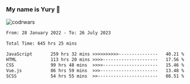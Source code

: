 ### My name is Yury 👋 
![codrwars](https://www.codewars.com/users/litury/badges/micro) 


<!--START_SECTION:waka-->

```txt
From: 28 January 2022 - To: 26 July 2023

Total Time: 645 hrs 25 mins

JavaScript       259 hrs 32 mins >>>>>>>>>>---------------   40.21 %
HTML             113 hrs 20 mins >>>>---------------------   17.56 %
CSS              99 hrs 48 mins  >>>>---------------------   15.46 %
Vue.js           86 hrs 59 mins  >>>----------------------   13.48 %
SCSS             54 hrs 55 mins  >>-----------------------   08.51 %
```

<!--END_SECTION:waka-->

